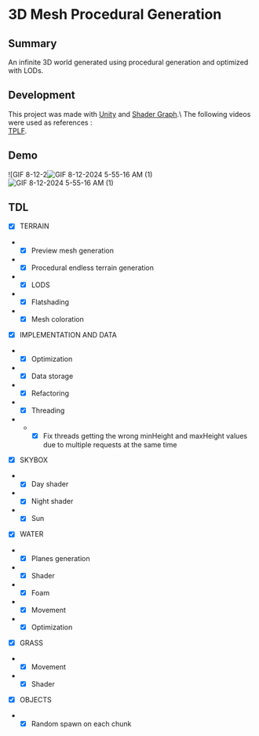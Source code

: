 # 3D Mesh Procedural Generation
## Summary

An infinite 3D world generated using procedural generation and optimized with LODs.

## Development

This project was made with [Unity](https://unity.com/fr) and [Shader Graph](https://unity.com/fr/features/shader-graph).\ 
The following videos were used as references :\
[TPLF](https://www.youtube.com/playlist?list=PL4wvE9SgBKlfxsV1upO26FrRNoomVuikC).

## Demo

![GIF 8-12-2![GIF 8-12-2024 5-55-16 AM (1)](https://github.com/user-attachments/assets/74327b31-4b16-4711-a158-0c04b4c6977f)
![GIF 8-12-2024 5-55-16 AM (1)](https://github.com/user-attachments/assets/a21fe5a8-3bdd-4180-8c27-369882f54a8d)


## TDL

- [x] TERRAIN
- - [x] Preview mesh generation
- - [x] Procedural endless terrain generation
- - [x] LODS
- - [x] Flatshading
- - [x] Mesh coloration

- [x] IMPLEMENTATION AND DATA
- - [x] Optimization
- - [x] Data storage
- - [x] Refactoring
- - [x] Threading
- - - [x] Fix threads getting the wrong minHeight and maxHeight values due to multiple requests at the same time

- [x] SKYBOX
- - [x] Day shader
- - [x] Night shader
- - [x] Sun

- [x] WATER
- - [x] Planes generation
- - [x] Shader
- - [x] Foam
- - [x] Movement
- - [x] Optimization

- [x] GRASS
- - [x] Movement
- - [x] Shader

- [x] OBJECTS
- - [x] Random spawn on each chunk

